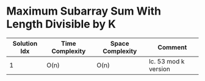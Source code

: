 # Maximum Subarray Sum With Length Divisible by K

| Solution Idx | Time Complexity | Space Complexity | Comment              |
| ------------ | --------------- | ---------------- | -------------------- |
| 1            | O(n)            | O(n)             | lc. 53 mod k version |
